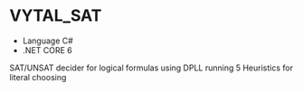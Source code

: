 # VYTAL_SAT

- Language C#
- .NET CORE 6

SAT/UNSAT decider for logical formulas using DPLL
running 5 Heuristics for literal choosing
